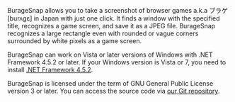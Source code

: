 BurageSnap allows you to take a screenshot of browser games a.k.a ブラゲ [burʌgɛ] in Japan with just one click. It finds a window with the specified title, recognizes a game screen, and save it as a JPEG file. BurageSnap recognizes a large rectangle even with rounded or vague corners surrounded by white pixels as a game screen.

BurageSnap can work on Vista or later versions of Windows with .NET Framework 4.5.2 or later. If your Windows version is Vista or 7, you need to install [.NET Framework 4.5.2](http://www.microsoft.com/ja-JP/download/details.aspx?id=42642).

BurageSnap is licensed under the term of GNU General Public License version 3 or later. You can access the source code via [our Git repository](https://osdn.jp/projects/buragesnap/scm/git/BurageSnap/).
